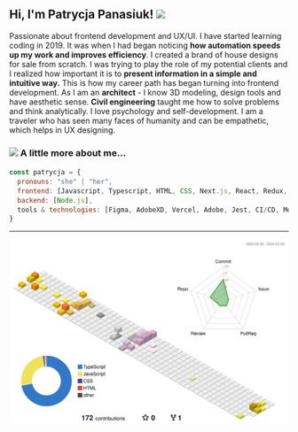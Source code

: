 <h2> Hi, I'm Patrycja Panasiuk! <img src="https://media.giphy.com/media/mGcNjsfWAjY5AEZNw6/giphy.gif" width="50"></h2>

Passionate about frontend development and UX/UI. I have started learning coding in 2019. It was when I had began noticing <b>how automation speeds up my work and improves efficiency</b>. I created a brand of house designs for sale from scratch. I was trying to play the role of my potential clients and I realized how important it is to <b>present information in a simple and intuitive way.</b> This is how my career path has began turning into frontend development.
As I am an <b>architect</b> - I know 3D modeling, design tools and have aesthetic sense. <b>Civil engineering</b> taught me how to solve problems and think analytically. I love psychology and self-development. I am a traveler who has seen many faces of humanity and can be empathetic, which helps in UX designing.


### <img src="https://media.giphy.com/media/fYSnHlufseco8Fh93Z/giphy.gif" width="30"> A little more about me...  

```javascript
const patrycja = {
  pronouns: "she" | "her",
  frontend: [Javascript, Typescript, HTML, CSS, Next.js, React, Redux, Tailwind, Styled Components, Three.js],
  backend: [Node.js],
  tools & technologies: [Figma, AdobeXD, Vercel, Adobe, Jest, CI/CD, Mocha, Postman, GraphQl],
}
```


---



![](./profile-3d-contrib/profile-south-season-animate.svg)
